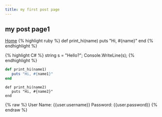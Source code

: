 ```yaml
---
title: my first post page
---
```


## my post page1
[Home](https://zzunstu.github.io/Test)
{% highlight ruby %}
  def print_hi(name)
   puts "Hi, #{name}"
  end
{% endhighlight %}

{% highlight C# %}
  string s = "Hello?";
  Console.WriteLine(s);
{% endhighlight %}

~~~ruby
def print_hi(name1)
   puts "Hi, #{name1}"
end
~~~

```
def print_hi(name2)
   puts "Hi, #{name2}"
end
```
{% raw %}
User Name: {{user.username}}
Password: {{user.password}}
{% endraw %}



